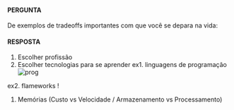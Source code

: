 #### PERGUNTA
De exemplos de tradeoffs importantes com que você se depara na vida:

#### RESPOSTA
1. Escolher profissão
1. Escolher tecnologias para se aprender 
ex1. linguagens de programação
![prog](https://profandreagarcia.files.wordpress.com/2018/03/qual-linguagem-aprender-primeiro.jpg)

ex2. flameworks
!
1. Memórias (Custo vs Velocidade / Armazenamento vs Processamento)
